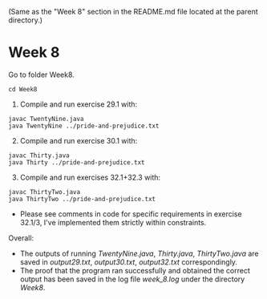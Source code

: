 (Same as the "Week 8" section in the README.md file located at the parent directory.)
# Week 8
Go to folder Week8.
```
cd Week8
```
1. Compile and run exercise 29.1 with:
```
javac TwentyNine.java 
java TwentyNine ../pride-and-prejudice.txt 
```
2. Compile and run exercise 30.1 with:
```
javac Thirty.java
java Thirty ../pride-and-prejudice.txt
```
3. Compile and run exercises 32.1+32.3 with:
```
javac ThirtyTwo.java
java ThirtyTwo ../pride-and-prejudice.txt
```
- Please see comments in code for specific requirements in exercise 32.1/3, I've implemented them strictly within constraints.

Overall:
- The outputs of running *TwentyNine.java*, *Thirty.java*, *ThirtyTwo.java* are saved in *output29.txt*, *output30.txt*, *output32.txt* correspondingly.
- The proof that the program ran successfully and obtained the correct output has been saved in the log file *week_8.log* under the directory *Week8*.